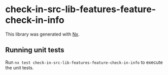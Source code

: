 # check-in-src-lib-features-feature-check-in-info

This library was generated with [Nx](https://nx.dev).

## Running unit tests

Run `nx test check-in-src-lib-features-feature-check-in-info` to execute the unit tests.
